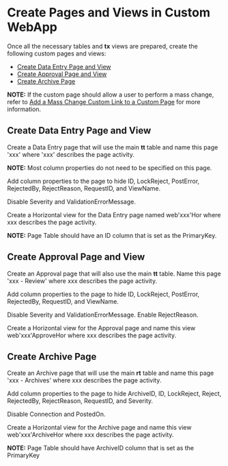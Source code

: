 # Create Pages and Views in Custom WebApp

Once all the necessary tables and **tx** views are prepared, create the
following custom pages and views:

  - [Create Data Entry Page and View](#Create_Data_Entry_Page_and_View)
  - [Create Approval Page and View](#Create_Approval_Page_and_View)
  - [Create Archive Page](#Create_Archive_Page)

**NOTE:** If the custom page should allow a user to perform a mass
change, refer to [Add a Mass Change Custom Link to a Custom
Page](Add_a_Mass_Change_Custom_Link_to_a_Custom_Page.htm) for more
information.

## <span id="Create_Data_Entry_Page_and_View"></span>Create Data Entry Page and View

Create a Data Entry page that will use the main **tt** table and name
this page 'xxx' where 'xxx' describes the page activity.

**NOTE:** Most column properties do not need to be specified on this
page.

Add column properties to the page to hide ID, LockReject, PostError,
RejectedBy, RejectReason, RequestID, and ViewName.

Disable Severity and ValidationErrorMessage.

Create a Horizontal view for the Data Entry page named web'xxx'Hor where
xxx describes the page activity.

**NOTE:** Page Table should have an ID column that is set as the
PrimaryKey.

## <span id="Create_Approval_Page_and_View"></span>Create Approval Page and View

Create an Approval page that will also use the main **tt** table. Name
this page 'xxx - Review' where xxx describes the page activity.

Add column properties to the page to hide ID, LockReject, PostError,
RejectedBy, RequestID, and ViewName.

Disable Severity and ValidationErrorMessage. Enable RejectReason.

Create a Horizontal view for the Approval page and name this view
web'xxx'ApproveHor where xxx describes the page activity.

## <span id="Create_Archive_Page"></span>Create Archive Page

Create an Archive page that will use the main **rt** table and name this
page 'xxx - Archives' where xxx describes the page activity.

Add column properties to the page to hide ArchiveID, ID, LockReject,
Reject, RejectedBy, RejectReason, RequestID, and Severity.

Disable Connection and PostedOn.

Create a Horizontal view for the Archive page and name this view
web'xxx'ArchiveHor where xxx describes the page activity.

**NOTE:** Page Table should have ArchiveID column that is set as the
PrimaryKey
